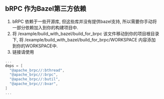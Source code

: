 ## bRPC 作为Bazel第三方依赖
1. bRPC 依赖于一些开源库, 但这些库并没有提供bazel支持, 所以需要你手动将一部分依赖加入到你的构建项目中.
2. 将 /example/build_with_bazel/build_for_brpc 该文件移动到你的项目根目录下, 将 /example/build_with_bazel/build_for_brpc/WORKSPACE 内容添加到你的WORKSPACE中.
3. 链接请使用
  ```c++
  ...
  deps = [
    "@apache_brpc//:bthread",
    "@apache_brpc//:brpc",
    "@apache_brpc//:butil",
    "@apache_brpc//:bvar",
  ]
  ...
  ```
